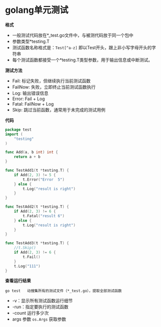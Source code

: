 # golang单元测试 

**格式**

- 一般测试代码放在*_test.go文件中，与被测代码放于同一个包中
-   参数类型*testing.T
- 测试函数名称格式是：`Test[^a-z]` 即以Test开头，跟上非小写字母开头的字符串
- 每个测试函数都接受一个*testing.T类型参数，用于输出信息或中断测试。

**测试方法**

- Fail: 标记失败，但继续执行当前测试函数
- FailNow: 失败，立即终止当前测试函数执行
- Log: 输出错误信息
- Error: Fail + Log
- Fatal: FailNow + Log
- Skip: 跳过当前函数，通常用于未完成的测试用例

**代码**

```go
package test
import (
	"testing"
)

func Add(a, b int) int {
	return a + b
}

func TestAdd1(t *testing.T) {
	if Add(2, 3) != 5 {
		t.Error("Error  5")
	} else {
		t.Log("result is right")
	}
}

func TestAdd2(t *testing.T) {
	if Add(2, 3) != 6 {
		t.Fatal("result 6")
	} else {
		t.Log("result is right")
	}
}

func TestAdd3(t *testing.T) {
	//t.Skip()
	if Add(2, 3) != 6 {
		t.Fail()
	}
	t.Log("111")
}
```

**查看运行结果**

```
go test   动搜集所有的测试文件（*_test.go），提取全部测试函数
```

- -v：显示所有测试函数运行细节 
- -run：指定要执行的测试函数
- -count 运行多少次
- args  参数 `os.Args` 获取参数